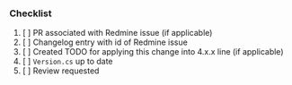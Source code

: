 ### Checklist
1. [ ] PR associated with Redmine issue (if applicable)
2. [ ] Changelog entry with id of Redmine issue
3. [ ] Created TODO for applying this change into 4.x.x line (if applicable)
4. [ ] `Version.cs` up to date
5. [ ] Review requested

